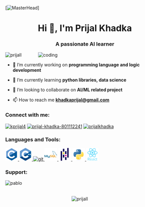 [![MasterHead](https://1.bp.blogspot.com/-7A4WynwLsM...)]
<h1 align="center">Hi 👋, I'm Prijal Khadka</h1>
<h3 align="center">A passionate AI learner</h3>
<img align="right" alt="coding" width="400" src="https://cdn.dribbble.com/users/1162077/screenshots/3848914/programmer.gif">

<p align="left"> <img src="https://komarev.com/ghpvc/?username=prijall&label=Profile%20views&color=0e75b6&style=flat" alt="prijall" /> </p>

- 🔭 I’m currently working on **programming language and logic development**

- 🌱 I’m currently learning **python libraries, data science**

- 👯 I’m looking to collaborate on **AI/ML related project**

- 📫 How to reach me **khadkaprijal@gmail.com**

<h3 align="left">Connect with me:</h3>
<p align="left">
<a href="https://twitter.com/kprijal4" target="blank"><img align="center" src="https://raw.githubusercontent.com/rahuldkjain/github-profile-readme-generator/master/src/images/icons/Social/twitter.svg" alt="kprijal4" height="30" width="40" /></a>
<a href="https://linkedin.com/in/prijal-khadka-801112241" target="blank"><img align="center" src="https://raw.githubusercontent.com/rahuldkjain/github-profile-readme-generator/master/src/images/icons/Social/linked-in-alt.svg" alt="prijal-khadka-801112241" height="30" width="40" /></a>
<a href="https://kaggle.com/prijalkhadka" target="blank"><img align="center" src="https://raw.githubusercontent.com/rahuldkjain/github-profile-readme-generator/master/src/images/icons/Social/kaggle.svg" alt="prijalkhadka" height="30" width="40" /></a>
</p>

<h3 align="left">Languages and Tools:</h3>
<p align="left"> <a href="https://www.cprogramming.com/" target="_blank" rel="noreferrer"> <img src="https://raw.githubusercontent.com/devicons/devicon/master/icons/c/c-original.svg" alt="c" width="40" height="40"/> </a> <a href="https://www.w3schools.com/cpp/" target="_blank" rel="noreferrer"> <img src="https://raw.githubusercontent.com/devicons/devicon/master/icons/cplusplus/cplusplus-original.svg" alt="cplusplus" width="40" height="40"/> </a> <a href="https://git-scm.com/" target="_blank" rel="noreferrer"> <img src="https://www.vectorlogo.zone/logos/git-scm/git-scm-icon.svg" alt="git" width="40" height="40"/> </a> <a href="https://www.mysql.com/" target="_blank" rel="noreferrer"> <img src="https://raw.githubusercontent.com/devicons/devicon/master/icons/mysql/mysql-original-wordmark.svg" alt="mysql" width="40" height="40"/> </a> <a href="https://pandas.pydata.org/" target="_blank" rel="noreferrer"> <img src="https://raw.githubusercontent.com/devicons/devicon/2ae2a900d2f041da66e950e4d48052658d850630/icons/pandas/pandas-original.svg" alt="pandas" width="40" height="40"/> </a> <a href="https://www.python.org" target="_blank" rel="noreferrer"> <img src="https://raw.githubusercontent.com/devicons/devicon/master/icons/python/python-original.svg" alt="python" width="40" height="40"/> </a> <a href="https://reactjs.org/" target="_blank" rel="noreferrer"> <img src="https://raw.githubusercontent.com/devicons/devicon/master/icons/react/react-original-wordmark.svg" alt="react" width="40" height="40"/> </a> </p>

<h3 align="left">Support:</h3>
<p><a href="https://www.buymeacoffee.com/pablo"> <img align="left" src="https://cdn.buymeacoffee.com/buttons/v2/default-yellow.png" height="50" width="210" alt="pablo" /></a></p><br><br>

<p><img align="center" src="https://github-readme-stats.vercel.app/api/top-langs?username=prijall&show_icons=true&locale=en&layout=compact" alt="prijall" /></p>

